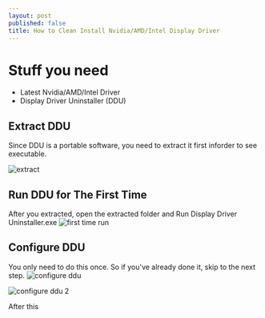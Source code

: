 ```yaml
---
layout: post
published: false
title: How to Clean Install Nvidia/AMD/Intel Display Driver
---
```

# Stuff you need
- Latest Nvidia/AMD/Intel Driver
- Display Driver Uninstaller (DDU)

## Extract DDU 
Since DDU is a portable software, you need to extract it first inforder to see executable.

![extract](https://i.imgur.com/n6Qy0Ax.png)

## Run DDU for The First Time
After you extracted, open the extracted folder and Run Display Driver Uninstaller.exe
![first time run](https://i.imgur.com/z9Hi0TU.png)

## Configure DDU 
You only need to do this once. So if you've already done it, skip to the next step.
![configure ddu](https://i.imgur.com/5fdm2Zq.png)

![configure ddu 2](https://i.imgur.com/Rbntuff.png)

After this